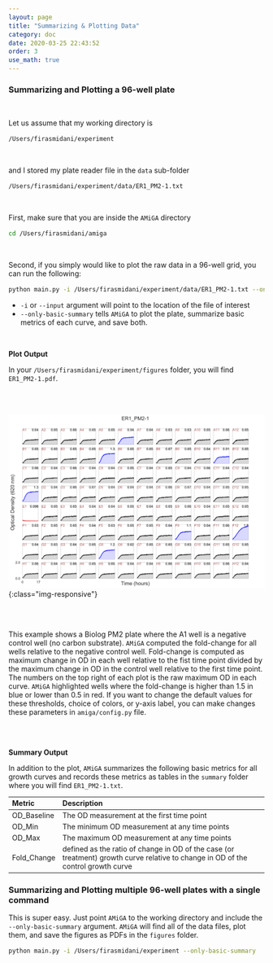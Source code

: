 ```yaml
---
layout: page
title: "Summarizing & Plotting Data"
category: doc
date: 2020-03-25 22:43:52
order: 3
use_math: true
---
```


### Summarizing and Plotting a 96-well plate

<br />

Let us assume that my working directory is

```bash
/Users/firasmidani/experiment
```

<br />

and I stored my plate reader file in the `data` sub-folder

```bash
/Users/firasmidani/experiment/data/ER1_PM2-1.txt
```

<br />

First, make sure that you are inside the `AMiGA` directory

```bash
cd /Users/firasmidani/amiga
```

<br />

Second, if you simply would like to plot the raw data in a 96-well grid, you can run the following:

```bash
python main.py -i /Users/firasmidani/experiment/data/ER1_PM2-1.txt --only-basic-summary
```

- `-i` or `--input` argument will point to the location of the file of interest<br/>
- `--only-basic-summary` tells `AMiGA` to plot the plate, summarize basic metrics of each curve, and save both.<br />

<br />

**Plot Output**

In your `/Users/firasmidani/experiment/figures` folder, you will find `ER1_PM2-1.pdf`.

<br /><br />

![example_96_well_plot](../assets/img/example_plot.png){:class="img-responsive"}

<br /><br />

This example shows a Biolog PM2 plate where the A1 well is a negative control well (no carbon substrate). `AMiGA` computed the fold-change for all wells relative to the negative control well. Fold-change is computed as maximum change in OD in each well relative to the fist time point divided by the maximum change in OD in the control well relative to the first time point. The numbers on the top right of each plot is the raw maximum OD in each curve. `AMiGA` highlighted wells where the fold-change is higher than 1.5 in blue or lower than 0.5 in red. If you want to change the default values for these thresholds, choice of colors, or y-axis label, you can make changes these parameters in `amiga/config.py` file.

<br /><br />

**Summary Output**

In addition to the plot, `AMiGA` summarizes the following basic metrics for all growth curves and records these metrics as tables in the `summary` folder where you will find `ER1_PM2-1.txt`.

|Metric|Description|
|:---|:---|
|OD_Baseline|The OD measurement at the first time point|
|OD_Min|The minimum OD measurement at any time points|
|OD_Max|The maximum OD measurement at any time points|
|Fold_Change|defined as the ratio of change in OD of the case (or treatment) growth curve relative to change in OD of the control growth curve|

### Summarizing and Plotting multiple 96-well plates with a single command

This is super easy. Just point `AMiGA` to the working directory and include the `--only-basic-summary` argument. `AMiGA` will find all of the data files, plot them, and save the figures as PDFs in the `figures` folder.

```bash
python main.py -i /Users/firasmidani/experiment --only-basic-summary
```
